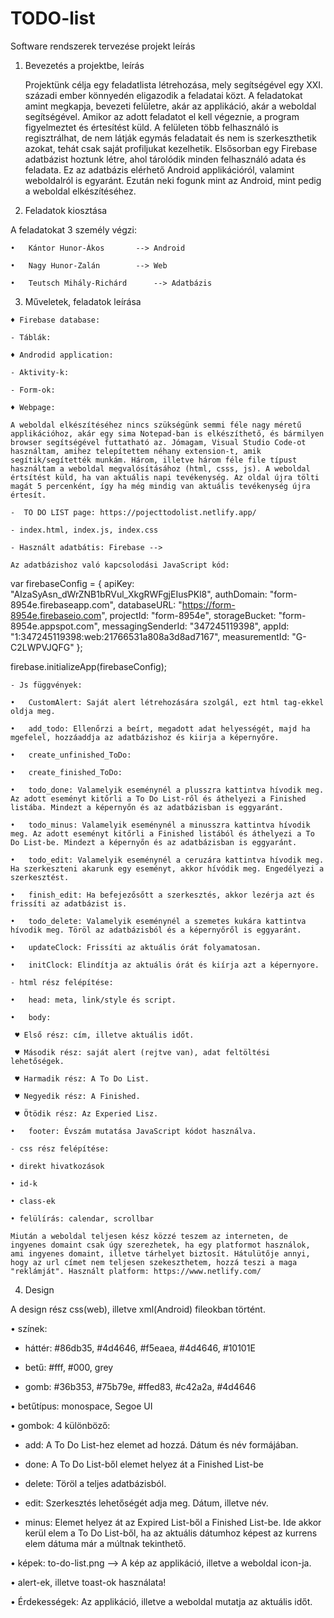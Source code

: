 # TODO-list
Software rendszerek tervezése projekt leírás

1.	Bevezetés a projektbe, leírás

 	Projektünk célja egy feladatlista létrehozása, mely segítségével egy XXI. századi ember könnyedén eligazodik a feladatai közt. A feladatokat amint megkapja, bevezeti felületre, akár az applikáció, akár a weboldal segítségével. Amikor az adott feladatot el kell végeznie, a program figyelmeztet és értesítést küld. 
	A felületen több felhasználó is regisztrálhat, de nem látják egymás feladatait és nem is szerkeszthetik azokat, tehát csak saját profiljukat kezelhetik. 
	Elsősorban egy Firebase adatbázist hoztunk létre, ahol tárolódik minden felhasználó adata és feladata. Ez az adatbázis elérhető Android applikációról, valamint weboldalról is egyaránt. 
	Ezután neki fogunk mint az Android, mint pedig a weboldal elkészítéséhez.
	
2.	Feladatok kiosztása

  A feladatokat 3 személy végzi:
  
    •	Kántor Hunor-Ákos 		--> Android
    
    •	Nagy Hunor-Zalán 		--> Web
    
    •	Teutsch Mihály-Richárd 		--> Adatbázis
    
  3.	Műveletek, feladatok leírása
  
    ♦ Firebase database:
    
    - Táblák: 

    ♦ Androdid application:
    
    - Aktivity-k:
    
    - Form-ok: 

    ♦ Webpage:
    
	A weboldal elkészítéséhez nincs szükségünk semmi féle nagy méretű applikációhoz, akár egy sima Notepad-ban is elkészíthető, és bármilyen browser segítségével futtatható az. Jómagam, Visual Studio Code-ot használtam, amihez telepítettem néhany extension-t, amik segítik/segítették munkám. Három, illetve három féle file típust használtam a weboldal megvalósításához (html, csss, js). A weboldal értsítést küld, ha van aktuális napi tevékenység. Az oldal újra tölti magát 5 percenként, így ha még mindig van aktuális tevékenység újra értesít. 
   
    -  TO DO LIST page: https://pojecttodolist.netlify.app/
    
    - index.html, index.js, index.css
    
    - Használt adatbátis: Firebase -->
    
    Az adatbázishoz való kapcsolodási JavaScript kód: 
    
var firebaseConfig = {
    apiKey: "AIzaSyAsn_dWrZNB1bRVul_XkgRWFgjEIusPKl8",
    authDomain: "form-8954e.firebaseapp.com",
    databaseURL: "https://form-8954e.firebaseio.com",
    projectId: "form-8954e",
    storageBucket: "form-8954e.appspot.com",
    messagingSenderId: "347245119398",
    appId: "1:347245119398:web:21766531a808a3d8ad7167",
    measurementId: "G-C2LWPVJQFG"
};

firebase.initializeApp(firebaseConfig);

    - Js függvények: 
    
    •	CustomAlert: Saját alert létrehozására szolgál, ezt html tag-ekkel oldja meg.
    
    •	add_todo: Ellenőrzi a beírt, megadott adat helyességét, majd ha mgefelel, hozzáaddja az adatbázishoz és kiirja a képernyőre.
    
    •	create_unfinished_ToDo:
    
    •	create_finished_ToDo:
    
    •	todo_done: Valamelyik eseménynél a plusszra kattintva hívodik meg. Az adott eseményt kitőrli a To Do List-ről és áthelyezi a Finished listába. Mindezt a képernyőn és az adatbázisban is eggyaránt. 
    
    •	todo_minus: Valamelyik eseménynél a minusszra kattintva hívodik meg. Az adott eseményt kitőrli a Finished listából és áthelyezi a To Do List-be. Mindezt a képernyőn és az adatbázisban is eggyaránt.
    
    •	todo_edit: Valamelyik eseménynél a ceruzára kattintva hívodik meg. Ha szerkeszteni akarunk egy eseményt, akkor hívódik meg. Engedélyezi a szerkesztést. 
    
    •	finish_edit: Ha befejezősőtt a szerkesztés, akkor lezérja azt és frissíti az adatbázist is.
    
    •	todo_delete: Valamelyik eseménynél a szemetes kukára kattintva hívodik meg. Töröl az adatbázisból és a képernyőről is eggyaránt. 
    
    •	updateClock: Frissíti az aktuális órát folyamatosan. 
    
    •	initClock: Elindítja az aktuális órát és kiírja azt a képernyore. 
    
    - html rész felépítése:
    
    •	head: meta, link/style és script.
    
    •	body: 
    
     ♥ Első rész: cím, illetve aktuális időt.
     
     ♥ Második rész: saját alert (rejtve van), adat feltöltési lehetőségek.
     
     ♥ Harmadik rész: A To Do List.
     
     ♥ Negyedik rész: A Finished.
     
     ♥ Ötödik rész: Az Experied Lisz.
     
    •	footer: Évszám mutatása JavaScript kódot használva.
    
    - css rész felépítése:
    
    • direkt hivatkozások 
    
    • id-k
    
    • class-ek
    
    • felülírás: calendar, scrollbar
    
    Miután a weboldal teljesen kész közzé teszem az interneten, de ingyenes domaint csak úgy szerezhetek, ha egy platformot használok, ami ingyenes domaint, illetve tárhelyet biztosít. Hátulütője annyi, hogy az url címet nem teljesen szekeszthetem, hozzá teszi a maga "reklámját". Használt platform: https://www.netlify.com/
    
  4.	Design
  
  A design rész css(web), illetve xml(Android) fileokban történt.
  
  •	színek:
  
  - háttér: #86db35, #4d4646, #f5eaea, #4d4646, #10101E
  
  - betű:  #fff, #000, grey
  
  - gomb: #36b353, #75b79e, #ffed83, #c42a2a, #4d4646
    
  •	betűtípus: monospace, Segoe UI
  
  •	gombok: 4 különböző: 
  
  - add: A To Do List-hez elemet ad hozzá. Dátum és név formájában.
  
  - done: A To Do List-ből elemet helyez át a Finished List-be
  
  - delete: Töröl a teljes adatbázisból.
  
  - edit: Szerkesztés lehetőségét adja meg. Dátum, illetve név.
  
  - minus: Elemet helyez át az Expired List-ből a Finished List-be. Ide akkor kerül elem a To Do List-ből, ha az aktuális dátumhoz képest az kurrens elem dátuma már a múltnak tekinthető. 
  
  •	képek: to-do-list.png  --> A kép az applikáció, illetve a weboldal icon-ja.
  
  •	alert-ek, illetve toast-ok használata!
  
  •	Érdekességek: Az applikáció, illetve a weboldal mutatja az aktuális időt.
 
